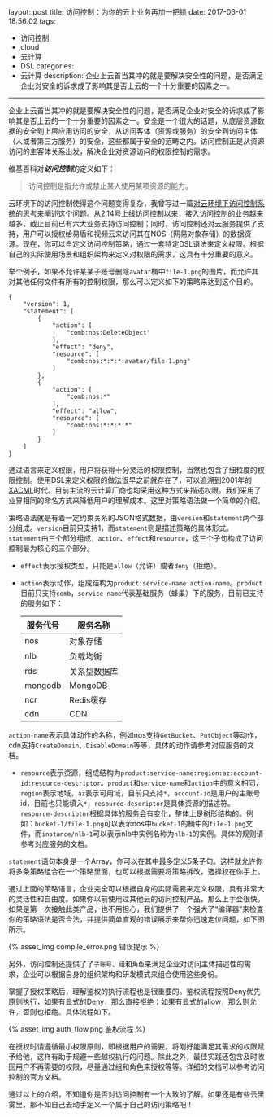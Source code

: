 layout: post
title: 访问控制：为你的云上业务再加一把锁
date: 2017-06-01 18:56:02
tags: 
- 访问控制 
- cloud 
- 云计算 
- DSL
categories: 
- 云计算
description: 企业上云首当其冲的就是要解决安全性的问题，是否满足企业对安全的诉求成了影响其是否上云的一个十分重要的因素之一。
---

企业上云首当其冲的就是要解决安全性的问题，是否满足企业对安全的诉求成了影响其是否上云的一个十分重要的因素之一。安全是一个很大的话题，从底层资源数据的安全到上层应用访问的安全，从访问客体（资源或服务）的安全到访问主体（人或者第三方服务）的安全，这些都属于安全的范畴之内。访问控制正是从资源访问的主客体关系出发，解决企业对资源访问的权限控制的需求。

维基百科对***访问控制***的定义如下：

> 访问控制是指允许或禁止某人使用某项资源的能力。

云环境下的访问控制使得这个问题变得复杂，我曾写过一篇[对云环境下访问控制系统的思考](http://michael-j.net/2017/03/07/%E5%AF%B9%E4%BA%91%E7%8E%AF%E5%A2%83%E4%B8%8B%E8%AE%BF%E9%97%AE%E6%8E%A7%E5%88%B6%E7%B3%BB%E7%BB%9F%E7%9A%84%E6%80%9D%E8%80%83/)来阐述这个问题。从2.14号上线访问控制以来，接入访问控制的业务越来越多，截止目前已有六大业务支持访问控制；同时，访问控制还对云服务提供了支持，用户可以授权给易盾和视频云来访问其在NOS（网易对象存储）的数据资源。现在，你可以自定义访问控制策略，通过一套特定DSL语法来定义权限。根据自己的实际使用场景和组织架构来定义对权限的需求，这具有十分重要的意义。

举个例子，如果不允许某某子账号删除`avatar`桶中`file-1.png`的图片，而允许其对其他任何文件有所有的控制权限，那么可以定义如下的策略来达到这个目的。

```
{
    "version": 1,
    "statement": [
        {
            "action": [
                "comb:nos:DeleteObject"
            ],
            "effect": "deny",
            "resource": [
                "comb:nos:*:*:*:avatar/file-1.png"
            ]
        },
        {
            "action": [
                "comb:nos:*"
            ],
            "effect": "allow",
            "resource": [
                "comb:nos:*:*:*:*"
            ]
        }
    ]
}
```

通过语言来定义权限，用户将获得十分灵活的权限控制，当然也包含了细粒度的权限控制。使用DSL来定义权限的做法很早之前就存在了，可以追溯到2001年的[XACML](https://en.wikipedia.org/wiki/XACML)时代。目前主流的云计算厂商也均采用这种方式来描述权限。我们采用了业界相同的命名方式来降低用户的理解成本。这里对策略语法做一个简单的介绍。

策略语法就是有着一定约束关系的JSON格式数据，由`version`和`statement`两个部分组成。`version`目前只支持1，而`statement`则是描述策略的具体形式。`statement`由三个部分组成，`action`、`effect`和`resource`，这三个子句构成了访问控制最为核心的三个部分。

* `effect`表示授权类型，只能是`allow`（允许）或者`deny`（拒绝）。
* `action`表示动作，组成结构为`product:service-name:action-name`。`product`目前只支持`comb`，`service-name`代表基础服务（蜂巢）下的服务，目前已支持的服务如下：

  服务代号 | 服务名称
  --- | ---
  nos | 对象存储
  nlb | 负载均衡
  rds | 关系型数据库
  mongodb | MongoDB
  ncr | Redis缓存
  cdn | CDN

 `action-name`表示具体动作的名称，例如nos支持`GetBucket`、`PutObject`等动作，cdn支持`CreateDomain`、`DisableDomain`等等，具体的动作请参考对应服务的文档。
 
* `resource`表示资源，组成结构为`product:service-name:region:az:account-id:resource-descriptor`。`product`和`service-name`和`action`中的意义相同，`region`表示地域，`az`表示可用域，目前只支持`*`，`account-id`是用户的主账号id，目前也只能填入`*`，`resource-descriptor`是具体资源的描述符。`resource-descriptor`根据具体的服务会有变化，整体上是树形结构的。例如：`bucket-1/file-1.png`可以表示nos中`bucket-1`的桶中的`file-1.png`文件，而`instance/nlb-1`可以表示nlb中实例名称为`nlb-1`的实例。具体的规则请参考对应服务的文档。

`statement`语句本身是一个Array，你可以在其中最多定义5条子句。这样就允许你将多条策略组合在一个策略里面，也可以根据需要将策略拆改，选择权在你手上。

通过上面的策略语言，企业完全可以根据自身的实际需要来定义权限，具有非常大的灵活性和自由度。如果你以前使用过其他云的访问控制产品，那么上手会很快。如果是第一次接触此类产品，也不用担心，我们提供了一个强大了“编译器”来检查你的策略语法是否合法，并提供简单直观的错误展示来帮你迅速定位问题，如下图所示。

{% asset_img compile_error.png 错误提示 %}

另外，访问控制还提供了了`子账号`、`组`和`角色`来满足企业对访问主体描述性的需求，企业可以根据自身的组织架构和研发模式来组合使用这些身份。

掌握了授权策略后，理解鉴权的执行流程也是很重要的。鉴权流程按照Deny优先原则执行，如果有显式的Deny，那么直接拒绝；如果有显式的allow，那么则允许，否则也拒绝。具体流程如下。

{% asset_img auth_flow.png 鉴权流程 %}

在授权时请遵循最小权限原则，即根据用户的需要，将刚好能满足其需求的权限赋予给他，这样有助于规避一些越权执行的问题。除此之外，最佳实践还包含及时收回用户不再需要的权限，尽量通过组和角色来授权等等。详细的文档可以参考访问控制的官方文档。

通过以上的介绍，不知道你是否对访问控制有一个大致的了解。如果还是有些云里雾里，那不如自己去动手定义一个属于自己的访问策略吧！
